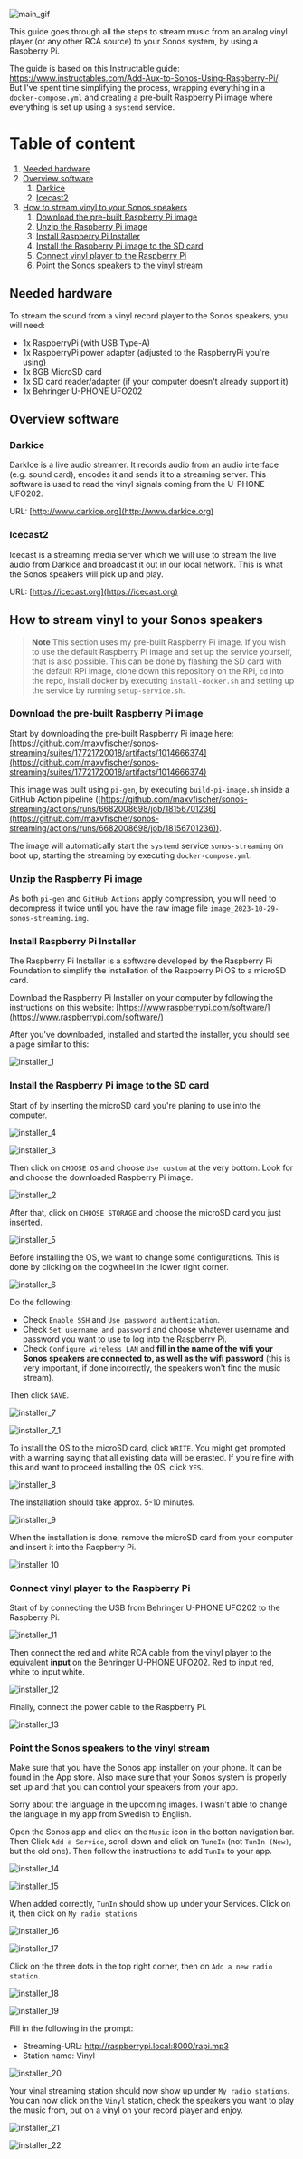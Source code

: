 ![main_gif](./images/main_banner.gif)

This guide goes through all the steps to stream music from an analog vinyl player (or any other RCA source) to your Sonos system, by using a Raspberry Pi.

The guide is based on this Instructable guide: https://www.instructables.com/Add-Aux-to-Sonos-Using-Raspberry-Pi/. But I've spent time simplifying the process, wrapping everything in a `docker-compose.yml` and creating a pre-built Raspberry Pi image where everything is set up using a `systemd` service. 

# Table of content
1. [Needed hardware](#needed-hardware)
2. [Overview software](#overview-software)
	1. [Darkice](#darkice)
	2. [Icecast2](#icecast2)
3. [How to stream vinyl to your Sonos speakers](#how-to-stream-vinyl-to-your-sonos-speakers)
	1. [Download the pre-built Raspberry Pi image](#download-the-pre-built-raspberry-pi-image)
	2. [Unzip the Raspberry Pi image](#unzip-the-raspberry-pi-image)
	3. [Install Raspberry Pi Installer](#install-raspberry-pi-installer)
	4. [Install the Raspberry Pi image to the SD card](#install-the-raspberry-pi-image-to-the-sd-card)
	5. [Connect vinyl player to the Raspberry Pi](#connect-vinyl-player-to-the-raspberry-pi)
	6. [Point the Sonos speakers to the vinyl stream](#point-the-sonos-speakers-to-the-vinyl-stream)


## Needed hardware
To stream the sound from a vinyl record player to the Sonos speakers, you will need:

* 1x RaspberryPi (with USB Type-A)
* 1x RaspberryPi power adapter (adjusted to the RaspberryPi you're using)
* 1x 8GB MicroSD card
* 1x SD card reader/adapter (if your computer doesn't already support it)
* 1x Behringer U-PHONE UFO202

## Overview software

### Darkice

DarkIce is a live audio streamer. It records audio from an audio interface (e.g. sound card), 
encodes it and sends it to a streaming server. This software is used to read the vinyl signals 
coming from the U-PHONE UFO202.

URL: [http://www.darkice.org](http://www.darkice.org)

### Icecast2

Icecast is a streaming media server which we will use to stream the live audio from Darkice and 
broadcast it out in our local network. This is what the Sonos speakers will pick up and play.

URL: [https://icecast.org](https://icecast.org)


## How to stream vinyl to your Sonos speakers

> **Note**
> This section uses my pre-built Raspberry Pi image. If you wish to use the default Raspberry Pi image and set up the service yourself, that is also possible. This can be done by flashing the SD card with the default RPi image, clone down this repository on the RPi, `cd` into the repo, install docker by executing `install-docker.sh` and setting up the service by running `setup-service.sh`.

### Download the pre-built Raspberry Pi image

Start by downloading the pre-built Raspberry Pi image here: [https://github.com/maxvfischer/sonos-streaming/suites/17721720018/artifacts/1014666374](https://github.com/maxvfischer/sonos-streaming/suites/17721720018/artifacts/1014666374)

This image was built using `pi-gen`, by executing `build-pi-image.sh` inside a GitHub Action pipeline ([https://github.com/maxvfischer/sonos-streaming/actions/runs/6682008698/job/18156701236](https://github.com/maxvfischer/sonos-streaming/actions/runs/6682008698/job/18156701236)).

The image will automatically start the `systemd` service `sonos-streaming` on boot up, starting the streaming by executing `docker-compose.yml`. 

### Unzip the Raspberry Pi image

As both `pi-gen` and `GitHub Actions` apply compression, you will need to decompress it twice until you have the raw image file `image_2023-10-29-sonos-streaming.img`.

### Install Raspberry Pi Installer

The Raspberry Pi Installer is a software developed by the Raspberry Pi Foundation to simplify the installation of the Raspberry Pi OS to a microSD card.

Download the Raspberry Pi Installer on your computer by following the instructions on this website: [https://www.raspberrypi.com/software/](https://www.raspberrypi.com/software/)

After you've downloaded, installed and started the installer, you should see a page similar to this:

![installer_1](./images/installer_1.png)


### Install the Raspberry Pi image to the SD card

Start of by inserting the microSD card you're planing to use into the computer.

![installer_4](./images/installer_4.png)

![installer_3](./images/installer_3.png)

Then click on `CHOOSE OS` and choose `Use custom` at the very bottom. Look for and choose the downloaded Raspberry Pi image.

![installer_2](./images/installer_2.png)

After that, click on `CHOOSE STORAGE` and choose the microSD card you just inserted.

![installer_5](./images/installer_5.png)

Before installing the OS, we want to change some configurations. This is done by clicking on the cogwheel in the lower right corner.

![installer_6](./images/installer_6.png)

Do the following:

* Check `Enable SSH` and `Use password authentication`.
* Check `Set username and password` and choose whatever username and password you want to use to log into the Raspberry Pi.
* Check `Configure wireless LAN` and **fill in the name of the wifi your Sonos speakers are connected to, as well as the wifi password** (this is very important, if done incorrectly, the speakers won't find the music stream).

Then click `SAVE`.

![installer_7](./images/installer_7.png)

![installer_7_1](./images/installer_7_1.png)


To install the OS to the microSD card, click `WRITE`. You might get prompted with a warning saying that all existing data will be erasted. If you're fine with this and want to proceed installing the OS, click `YES`.

![installer_8](./images/installer_8.png)

The installation should take approx. 5-10 minutes.

![installer_9](./images/installer_9.png)

When the installation is done, remove the microSD card from your computer and insert it into the Raspberry Pi.

![installer_10](./images/installer_10.png)


### Connect vinyl player to the Raspberry Pi

Start of by connecting the USB from Behringer U-PHONE UFO202 to the Raspberry Pi.

![installer_11](./images/installer_11.png)

Then connect the red and white RCA cable from the vinyl player to the equivalent **input** on the Behringer U-PHONE UFO202. Red to input red, white to input white.

![installer_12](./images/installer_12.png)

Finally, connect the power cable to the Raspberry Pi.

![installer_13](./images/installer_13.png)


### Point the Sonos speakers to the vinyl stream

Make sure that you have the Sonos app installer on your phone. It can be found in the App store. Also make sure that your Sonos system is properly set up and that you can control your speakers from your app.

Sorry about the language in the upcoming images. I wasn't able to change the language in my app from Swedish to English.

Open the Sonos app and click on the `Music` icon in the botton navigation bar. Then Click `Add a Service`, scroll down and click on `TuneIn` (not `TunIn (New)`, but the old one). Then follow the instructions to add `TunIn` to your app.

![installer_14](./images/installer_14.png)

![installer_15](./images/installer_15.png)


When added correctly, `TunIn` should show up under your Services. Click on it, then click on `My radio stations`

![installer_16](./images/installer_16.png)

![installer_17](./images/installer_17.png)

Click on the three dots in the top right corner, then on `Add a new radio station`.

![installer_18](./images/installer_18.png)

![installer_19](./images/installer_19.png)

Fill in the following in the prompt:

* Streaming-URL: http://raspberrypi.local:8000/rapi.mp3
* Station name: Vinyl

![installer_20](./images/installer_20.png)

Your vinal streaming station should now show up under `My radio stations`. You can now click on the `Vinyl` station, check the speakers you want to play the music from, put on a vinyl on your record player and enjoy.

![installer_21](./images/installer_21.png)

![installer_22](./images/installer_22.png)
